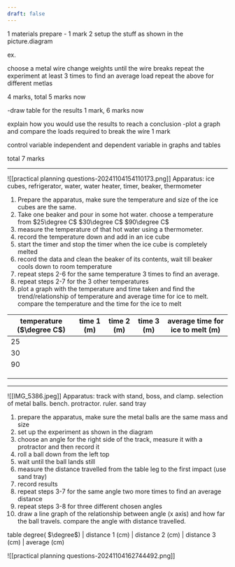 ```yaml
---
draft: false
---
```

1 materials prepare - 1 mark
2 setup the stuff as shown in the picture.diagram

ex.

choose a metal wire
change weights until the wire breaks
repeat the experiment at least 3 times to find an average load
repeat the above for different metlas

4 marks, total 5 marks now

-draw table for the results
1 mark, 6 marks now


explain how you would use the results to reach a conclusion
-plot a graph and compare the loads required to break the wire
1 mark


control variable
independent and dependent variable in graphs and tables

total 7 marks







---

![[practical planning questions-20241104154110173.png]]
Apparatus: ice cubes, refrigerator, water, water heater, timer, beaker, thermometer
1. Prepare the apparatus, make sure the temperature and size of the ice cubes are the same.
2. Take one beaker and pour in some hot water. choose a temperature from $25\degree C$ $30\degree C$ $90\degree C$ 
3. measure the temperature of that hot water using a thermometer.
4. record the temperature down and add in an ice cube
5. start the timer and stop the timer when the ice cube is completely melted
6. record the data and clean the beaker of its contents, wait till beaker cools down to room temperature
7. repeat steps 2-6 for the same temperature 3 times to find an average.
8. repeat steps 2-7 for the 3 other temperatures
9. plot a graph with the temperature and time taken and find the trend/relationship of temperature and average time for ice to melt. compare the temperature and the time for the ice to melt

| temperature ($\degree C$) | time 1 (m) | time 2 (m) | time 3 (m) | average time for ice to melt (m) |
| ------------------------- | ---------- | ---------- | ---------- | -------------------------------- |
| 25                        |            |            |            |                                  |
| 30                        |            |            |            |                                  |
| 90                        |            |            |            |                                  |
|                           |            |            |            |                                  |
|                           |            |            |            |                                  |
|                           |            |            |            |                                  |

---
![[IMG_5386.jpeg]]
Apparatus: track with stand, boss, and clamp. selection of metal balls. bench. protractor. ruler. sand tray
1. prepare the apparatus, make sure the metal balls are the same mass and size
2. set up the experiment as shown in the diagram
3. choose an angle for the right side of the track, measure it with a protractor and then record it
4. roll a ball down from the left top
5. wait until the ball lands still
6. measure the distance travelled from the table leg to the first impact (use sand tray)
7. record results
8. repeat steps 3-7 for the same angle two more times to find an average distance
9. repeat steps 3-8 for three different chosen angles
10. draw a line graph of the relationship between angle (x axis) and how far the ball travels. compare the angle with distance travelled.

table
degree( $\degree$) | distance 1 (cm) | distance 2 (cm) | distance 3 (cm) | average (cm)

![[practical planning questions-20241104162744492.png]]